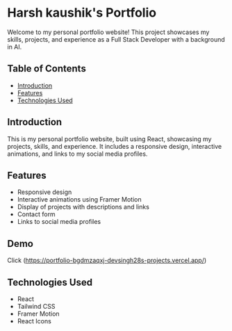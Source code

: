 # Harsh kaushik's Portfolio

Welcome to my personal portfolio website! This project showcases my skills, projects, and experience as a Full Stack Developer with a background in AI.

## Table of Contents

- [Introduction](#introduction)
- [Features](#features)
- [Technologies Used](#technologies-used)

## Introduction

This is my personal portfolio website, built using React, showcasing my projects, skills, and experience. It includes a responsive design, interactive animations, and links to my social media profiles.

## Features

- Responsive design
- Interactive animations using Framer Motion
- Display of projects with descriptions and links
- Contact form
- Links to social media profiles

## Demo
Click (https://portfolio-bgdmzaqxj-devsingh28s-projects.vercel.app/)

## Technologies Used

- React
- Tailwind CSS
- Framer Motion
- React Icons
